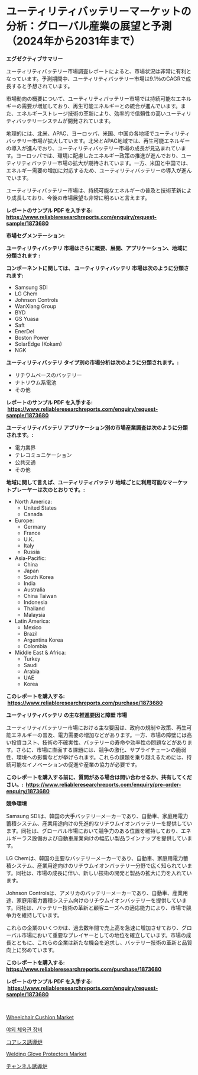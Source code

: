 <p><h1>ユーティリティバッテリーマーケットの分析：グローバル産業の展望と予測（2024年から2031年まで）</h1></p><p><strong>エグゼクティブサマリー</strong></p>
<p><p>ユーティリティバッテリー市場調査レポートによると、市場状況は非常に有利となっています。予測期間中、ユーティリティバッテリー市場は9.1％のCAGRで成長すると予想されています。</p><p>市場動向の概要について、ユーティリティバッテリー市場では持続可能なエネルギーの需要が増加しており、再生可能エネルギーとの統合が進んでいます。また、エネルギーストレージ技術の革新により、効率的で信頼性の高いユーティリティバッテリーシステムが開発されています。</p><p>地理的には、北米、APAC、ヨーロッパ、米国、中国の各地域でユーティリティバッテリー市場が拡大しています。北米とAPAC地域では、再生可能エネルギーの導入が進んでおり、ユーティリティバッテリー市場の成長が見込まれています。ヨーロッパでは、環境に配慮したエネルギー政策の推進が進んでおり、ユーティリティバッテリー市場の拡大が期待されています。一方、米国と中国では、エネルギー需要の増加に対応するため、ユーティリティバッテリーの導入が進んでいます。</p><p>ユーティリティバッテリー市場は、持続可能なエネルギーの普及と技術革新により成長しており、今後の市場展望も非常に明るいと言えます。</p></p>
<p><strong>レポートのサンプル PDF を入手する: <a href="https://www.reliableresearchreports.com/enquiry/request-sample/1873680">https://www.reliableresearchreports.com/enquiry/request-sample/1873680</a></strong></p>
<p><strong>市場セグメンテーション:</strong></p>
<p><strong> ユーティリティバッテリ 市場はさらに概要、展開、アプリケーション、地域に分類されます :</strong></p>
<p><strong>コンポーネントに関しては、 ユーティリティバッテリ 市場は次のように分類されます: &nbsp;</strong></p>
<p><ul><li>Samsung SDI</li><li>LG Chem</li><li>Johnson Controls</li><li>WanXiang Group</li><li>BYD</li><li>GS Yuasa</li><li>Saft</li><li>EnerDel</li><li>Boston Power</li><li>SolarEdge (Kokam)</li><li>NGK</li></ul></p>
<p><strong> ユーティリティバッテリ タイプ別の市場分析は次のように分類されます。:</strong></p>
<p><ul><li>リチウムベースのバッテリー</li><li>ナトリウム系電池</li><li>その他</li></ul></p>
<p><strong>レポートのサンプル PDF を入手する: &nbsp;<a href="https://www.reliableresearchreports.com/enquiry/request-sample/1873680">https://www.reliableresearchreports.com/enquiry/request-sample/1873680</a></strong></p>
<p><strong> ユーティリティバッテリ アプリケーション別の市場産業調査は次のように分類されます。:</strong></p>
<p><ul><li>電力業界</li><li>テレコミュニケーション</li><li>公共交通</li><li>その他</li></ul></p>
<p><strong>地域に関して言えば、ユーティリティバッテリ 地域ごとに利用可能なマーケットプレーヤーは次のとおりです。:</strong></p>
<p><ul>
    <li>
        North America:
        <ul>
            <li>United States</li>
            <li>Canada</li>
        </ul>
    </li>
    <li>
        Europe:
        <ul>
            <li>Germany</li>
            <li>France</li>
            <li>U.K.</li>
            <li>Italy</li>
            <li>Russia</li>
        </ul>
    </li>
    <li>
        Asia-Pacific:
        <ul>
            <li>China</li>
            <li>Japan</li>
            <li>South Korea</li>
            <li>India</li>
            <li>Australia</li>
            <li>China Taiwan</li>
            <li>Indonesia</li>
            <li>Thailand</li>
            <li>Malaysia</li>
        </ul>
    </li>
    <li>
        Latin America:
        <ul>
            <li>Mexico</li>
            <li>Brazil</li>
            <li>Argentina Korea</li>
            <li>Colombia</li>
        </ul>
    </li>
    <li>
        Middle East & Africa:
        <ul>
            <li>Turkey</li>
            <li>Saudi</li>
            <li>Arabia</li>
            <li>UAE</li>
            <li>Korea</li>
        </ul>
    </li>
    </ul></p>
<p><strong>このレポートを購入する: &nbsp;<a href="https://www.reliableresearchreports.com/purchase/1873680">https://www.reliableresearchreports.com/purchase/1873680</a></strong></p>
<p><strong>ユーティリティバッテリ の主な推進要因と障壁 市場</strong></p>
<p><p>ユーティリティバッテリー市場における主な要因は、政府の規制や政策、再生可能エネルギーの普及、電力需要の増加などがあります。一方、市場の障壁には高い投資コスト、技術の不確実性、バッテリーの寿命や効率性の問題などがあります。さらに、市場に直面する課題には、競争の激化、サプライチェーンの脆弱性、環境への影響などが挙げられます。これらの課題を乗り越えるためには、持続可能なイノベーションの促進や産業の協力が必要です。</p></p>
<p><strong>このレポートを購入する前に、質問がある場合は問い合わせるか、共有してください。:&nbsp; <a href="https://www.reliableresearchreports.com/enquiry/pre-order-enquiry/1873680">https://www.reliableresearchreports.com/enquiry/pre-order-enquiry/1873680</a></strong></p>
<p><strong>競争環境</strong></p>
<p><p>Samsung SDIは、韓国の大手バッテリーメーカーであり、自動車、家庭用電力蓄積システム、産業用途向けの先進的なリチウムイオンバッテリーを提供しています。同社は、グローバル市場において競争力のある位置を維持しており、エネルギーラス設備および自動車産業向けの幅広い製品ラインナップを提供しています。</p><p>LG Chemは、韓国の主要なバッテリーメーカーであり、自動車、家庭用電力蓄積システム、産業用途向けのリチウムイオンバッテリー分野で広く知られています。同社は、市場の成長に伴い、新しい技術の開発と製品の拡大に力を入れています。</p><p>Johnson Controlsは、アメリカのバッテリーメーカーであり、自動車、産業用途、家庭用電力蓄積システム向けのリチウムイオンバッテリーを提供しています。同社は、バッテリー技術の革新と顧客ニーズへの適応能力により、市場で競争力を維持しています。</p><p>これらの企業のいくつかは、過去数年間で売上高を急速に増加させており、グローバル市場において重要なプレイヤーとしての地位を確立しています。市場の成長とともに、これらの企業は新たな機会を追求し、バッテリー技術の革新と品質向上に努めています。</p></p>
<p><strong>このレポートを購入する: &nbsp; <a href="https://www.reliableresearchreports.com/purchase/1873680">https://www.reliableresearchreports.com/purchase/1873680</a></strong></p>
<p><strong>レポートのサンプル PDF を入手する: &nbsp;<a href="https://www.reliableresearchreports.com/enquiry/request-sample/1873680">https://www.reliableresearchreports.com/enquiry/request-sample/1873680</a></strong><strong></strong></p>
<p>&nbsp;</p>
<p><p><a href="https://github.com/globismark/Market-Research-Report-List-2/blob/main/wheelchair-cushion-market.md">Wheelchair Cushion Market</a></p><p><a href="https://github.com/vsoq0zknh59/Market-Research-Report-List-1/blob/main/25204722419.md">야외 체육관 장비</a></p><p><a href="https://github.com/bevdtkn4419963/Market-Research-Report-List-1/blob/main/91258302787.md">コアレス誘導炉</a></p><p><a href="https://github.com/prosalinda88/Market-Research-Report-List-3/blob/main/welding-glove-protectors-market.md">Welding Glove Protectors Market</a></p><p><a href="https://github.com/lababdou/Market-Research-Report-List-3/blob/main/86412722786.md">チャンネル誘導炉</a></p></p>